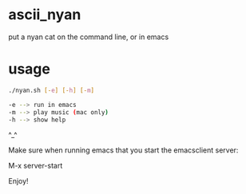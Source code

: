 ascii_nyan
==========

put a nyan cat on the command line, or in emacs

usage
==========
```bash
./nyan.sh [-e] [-h] [-m]

-e --> run in emacs
-m --> play music (mac only)
-h --> show help
```
^_^

Make sure when running emacs that you start the emacsclient server:

M-x server-start

Enjoy!
